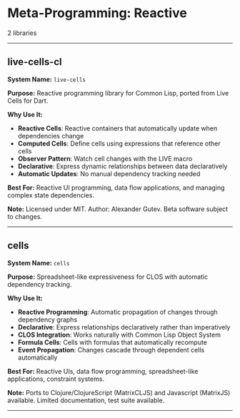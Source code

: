 # Meta-Programming: Reactive

2 libraries

---

## live-cells-cl

**System Name:** `live-cells`

**Purpose:** Reactive programming library for Common Lisp, ported from Live Cells for Dart.

**Why Use It:**
- **Reactive Cells**: Reactive containers that automatically update when dependencies change
- **Computed Cells**: Define cells using expressions that reference other cells
- **Observer Pattern**: Watch cell changes with the LIVE macro
- **Declarative**: Express dynamic relationships between data declaratively
- **Automatic Updates**: No manual dependency tracking needed

**Best For:** Reactive UI programming, data flow applications, and managing complex state dependencies.

**Note:** Licensed under MIT. Author: Alexander Gutev. Beta software subject to changes.

---


## cells

**System Name:** `cells`

**Purpose:** Spreadsheet-like expressiveness for CLOS with automatic dependency tracking.

**Why Use It:**
- **Reactive Programming**: Automatic propagation of changes through dependency graphs
- **Declarative**: Express relationships declaratively rather than imperatively
- **CLOS Integration**: Works naturally with Common Lisp Object System
- **Formula Cells**: Cells with formulas that automatically recompute
- **Event Propagation**: Changes cascade through dependent cells automatically

**Best For:** Reactive UIs, data flow programming, spreadsheet-like applications, constraint systems.

**Note:** Ports to Clojure/ClojureScript (MatrixCLJS) and Javascript (MatrixJS) available. Limited documentation, test suite available.

---


